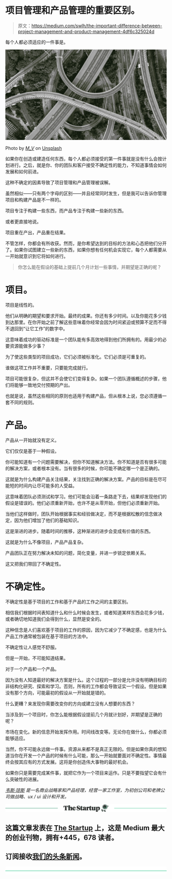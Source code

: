 # 项目管理和产品管理的重要区别。

> 原文：<https://medium.com/swlh/the-important-difference-between-project-management-and-product-management-4df6c325024d>

每个人都必须适应的一件事是。

![](img/a0a3da8858c491c4218f45caaa3af6f0.png)

Photo by [_M_V_](https://unsplash.com/photos/ZxQE-mbf9_s?utm_source=unsplash&utm_medium=referral&utm_content=creditCopyText) on [Unsplash](https://unsplash.com/search/photos/infrastructure?utm_source=unsplash&utm_medium=referral&utm_content=creditCopyText)

如果你在创造或建造任何东西，每个人都必须接受的第一件事就是没有什么会按计划进行。之后，就是你、你的团队和客户接受不确定性的能力，不知道事情会如何发展和如何前进。

这种不确定的因素导致了项目管理和产品管理被误解。

虽然相似——只有两个字母的区别——并且经常同时发生，但是我可以告诉你管理项目和构建产品是不一样的。

项目专注于构建一些东西，而产品专注于构建一些新的东西。

或者更直接地说。

项目重在产出，产品重在结果。

不管怎样，你都会有所收获。然而，是你希望达到的目标的方法和心态把他们分开了。如果你试图建立一些新的东西，如果你想有任何机会实现它，每个人都需要从一开始就意识到它将如何进行。

> 你怎么能在假设的基础上提前几个月计划一些事情，并期望是正确的呢？

# 项目。

项目是线性的。

他们从明确的期望和要求开始。最终的成果。你还有多少时间。以及你能花多少钱到达那里。在你开始之前了解这些意味着你经常会因为时间紧迫或预算不足而不得不退回到“让它工作”的数字中。

这意味着成功的驱动标准是一个团队能有多高效地得到他们所拥有的。用最少的必要资源能做多少事？

为了使这些类型的项目成功，它们必须被标准化。它们必须是可重复的。

谁做这项工作并不重要，只要能完成就行。

项目可能很复杂，但这并不会使它们变得复杂。如果一个团队遵循概述的步骤，他们将能够一致地交付预期的产出。

也就是说，虽然这些相同的原则也适用于构建产品，但从根本上说，您必须遵循一套不同的规则。

# 产品。

产品从一开始就没有定义。

它们仅仅是基于一种假设。

你可能知道有一个问题需要解决，但你不知道解决方法。你不知道是否有很多可能的解决方案，或者根本没有。当有很多的时候，你可能不确定哪一个是正确的。

这就是为什么构建产品关注结果，关注找到正确的解决方案。产品的目标是在尽可能短的时间内让尽可能多的人受益。

这意味着团队必须测试和学习。他们可能会沿着一条路走下去，结果却发现他们的假设是错误的。他们必须重新开始，也许不是从零开始，但他们必须重新开始。

当他们这样做时，团队开始根据事实和经验做决定，而不是根据松散的信念做决定，因为他们增加了他们的基础知识。

这是渐进的进步。随着时间的推移，这种渐进的进步会变成有价值的东西。

这就是为什么不像项目，产品产品复杂。

产品团队正在努力解决未知的问题，简化变量，并进一步锁定依赖关系。

这又把我们带回了不确定性。

# 不确定性。

不确定性是基于项目的工作和基于产品的工作之间的主要区别。

相信我们根据时间表知道什么和什么时候会发生，或者知道某样东西会花多少钱，或者确切地知道我们会得到什么，显然是安全的。

这种信念是人们喜欢基于项目的工作的原因，因为它减少了不确定感，也是为什么产品工作通常被包装在基于项目的方法中。

不确定性让人感觉不舒服。

但是一开始，不可能知道结果。

对于一个产品和一个产品。

因为没有人知道最好的解决方案是什么。这个过程的一部分是允许没有明确目标的非结构化研究、探索和学习。否则，所有的工作都会导致证实一个假设。但是如果没有那个方向，可能最初的假设从一开始就是错的。

什么更糟？来发现你需要改变你的方向或建立没有人想要的东西？

当涉及到一个项目时，你怎么能根据假设提前几个月就计划好，并期望是正确的呢？

市场在变化。新的信息开始发挥作用。时间线改变等。无论你在做什么，你都必须能够适应。

当然，你不可能永远做一件事。资源从来都不是真正无限的。但是如果你真的想知道当你在开发一个产品的时候有什么可能，那么一开始就要面对不确定性。事情最终会按其应有的方式发展。这将是你创造伟大事物的最好机会。

如果你只是需要完成某件事，就把它作为一个项目来运作。只是不要指望它会有什么突破性的进展。

[*韦斯·琼斯*](http://www.wesjones.co) *是一名商业战略家和产品经理，经营一家工作室，为初创公司和老牌公司做战略、ux / ui 设计和开发。*

[![](img/308a8d84fb9b2fab43d66c117fcc4bb4.png)](https://medium.com/swlh)

## 这篇文章发表在 [The Startup](https://medium.com/swlh) 上，这是 Medium 最大的创业刊物，拥有+445，678 读者。

## 订阅接收[我们的头条新闻](https://growthsupply.com/the-startup-newsletter/)。

[![](img/b0164736ea17a63403e660de5dedf91a.png)](https://medium.com/swlh)